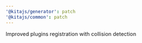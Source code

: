 ```yaml
---
'@kitajs/generator': patch
'@kitajs/common': patch
---
```


Improved plugins registration with collision detection
